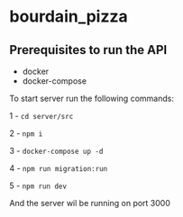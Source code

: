 # bourdain_pizza

## Prerequisites to run the API

- docker
- docker-compose

To start server run the following commands:

1 - `cd server/src`

2 - `npm i`

3 - `docker-compose up -d`

4 - `npm run migration:run`

5 - `npm run dev`

And the server wil be running on port 3000
